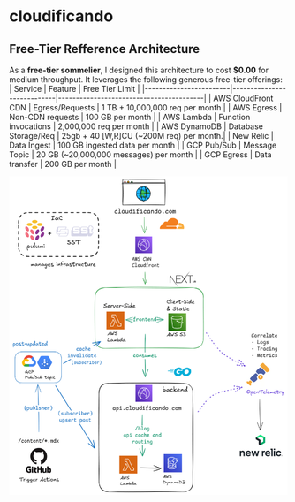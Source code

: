 # cloudificando 
## Free-Tier Refference Architecture  

As a **free-tier sommelier**, I designed this architecture to cost **$0.00** for medium throughput. It leverages the following generous free-tier offerings:  
| Service                | Feature                    | Free Tier Limit                         |
|------------------------|----------------------------|-----------------------------------------|
| AWS CloudFront CDN     | Egress/Requests            | 1 TB + 10,000,000 req per month         |
| AWS Egress             | Non-CDN requests           | 100 GB per month                        |
| AWS Lambda             | Function invocations       | 2,000,000 req per month                 |
| AWS DynamoDB           | Database Storage/Req       | 25gb + 40 [W,R]CU (~200M req) per month.|
| New Relic              | Data Ingest                | 100 GB ingested data per month          |
| GCP Pub/Sub            | Message Topic              | 20 GB (~20,000,000 messages) per month  |
| GCP Egress             | Data transfer              | 200 GB per month                        |

![loading-diagram](_diagram.png)